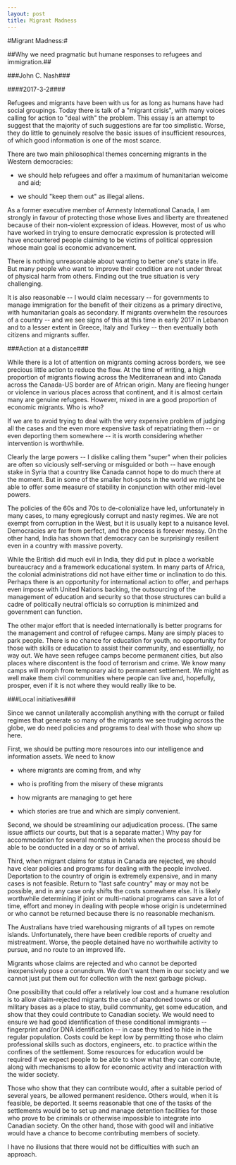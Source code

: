```yaml
---
layout: post
title: Migrant Madness
---
```


#Migrant Madness:#
 
##Why we need pragmatic but humane responses to refugees and immigration.##

###John C. Nash###

####2017-3-2####

Refugees and migrants have been with us for as long as humans have had social groupings. Today 
there is talk of a "migrant crisis", with many voices calling for action to "deal with" the
problem. This essay is an attempt to suggest that the majority of such suggestions are far 
too simplistic. Worse, they do little to genuinely resolve the basic issues of insufficient
resources, of which good information is one of the most scarce.

There are two main philosophical themes concerning migrants in the Western democracies:

- we should help refugees and offer a maximum of humanitarian welcome and aid;

- we should "keep them out" as illegal aliens.

As a former executive member of Amnesty International Canada, I am strongly in favour of 
protecting those whose lives and liberty are threatened because of their non-violent 
expression of ideas. However, most of us who have worked in trying to ensure democratic
expression is protected will have encountered people claiming to be victims of political
oppression whose main goal is economic advancement. 

There is nothing unreasonable about wanting to better one's state in life. But many people
who want to improve their condition are not under threat of physical harm from others. 
Finding out the true situation is very challenging.

It is also reasonable -- I would claim necessary -- for governments to manage immigration
for the benefit of their citizens as a primary directive, with humanitarian goals as 
secondary. If migrants overwhelm the resources of a country -- and we see signs of this
at this time in early 2017 in Lebanon and to a lesser extent in Greece, Italy and Turkey --
then eventually both citizens and migrants suffer.

###Action at a distance###

While there is a lot of attention on migrants coming across borders, we see precious little
action to reduce the flow. At the time of writing, a high proportion of migrants flowing 
across the Mediterranean and into Canada across the Canada-US border are of African origin.
Many are fleeing hunger or violence in various places across that continent, and it is almost
certain many are genuine refugees. However, mixed in are a good proportion of economic migrants.
Who is who?

If we are to avoid trying to deal with the very expensive problem of judging all the cases and
the even more expensive task of repatriating them -- or even deporting them somewhere -- it is
worth considering whether intervention is worthwhile. 

Clearly the large powers -- I dislike calling them "super" when their policies are often so
viciously self-serving or misguided or both -- have enough stake in Syria that a country like
Canada cannot hope to do much there at the moment. But in some of the smaller hot-spots in the
world we might be able to offer some measure of stability in conjunction with other mid-level
powers. 

The policies of the 60s and 70s to de-colonialize have led, unfortunately in many cases, to 
many egregiously corrupt and nasty regimes. We are not exempt from corruption in the West, but
it is usually kept to a nuisance level. Democracies are far from perfect, and the process is
forever messy. On the other hand, India has shown that democracy can be surprisingly resilient
even in a country with massive poverty. 

While the British did much evil in India, they did put in place a workable bureaucracy and
a framework educational system. In many parts of Africa, the colonial administrations did not
have either time or inclination to do this. Perhaps there is an opportunity for international
action to offer, and perhaps even impose with United Nations backing, the outsourcing of the
management of education and security so that those structures can build a cadre of politically
neutral officials so corruption is minimized and government can function.

The other major effort that is needed internationally is better programs for the management
and control of refugee camps. Many are simply places to park people. There is no chance for
education for youth, no opportunity for those with skills or education to assist their
community, and essentially, no way out. We have seen refugee camps become permanent cities,
but also places where discontent is the food of terrorism and crime. We know many camps will
morph from temporary aid to permanent settlement. We might as well make them civil communities
where people can live and, hopefully, prosper, even if it is not where they would really like
to be. 

###Local initiatives###

Since we cannot unilaterally accomplish anything with the corrupt or failed regimes that 
generate so many of the migrants we see trudging across the globe, we do need policies and
programs to deal with those who show up here.

First, we should be putting more resources into our intelligence and information assets. We
need to know

- where migrants are coming from, and why

- who is profiting from the misery of these migrants

- how migrants are managing to get here

- which stories are true and which are simply convenient.

Second, we should be streamlining our adjudication process. (The same issue afflicts our courts,
but that is a separate matter.) Why pay for accommodation for several months in hotels when the process
should be able to be conducted in a day or so of arrival.

Third, when migrant claims for status in Canada are rejected, we should have clear policies and 
programs for dealing with the people involved. Deportation to the country of origin is extremely
expensive, and in many cases is not feasible. Return to "last safe country" may or may not be 
possible, and in any case only shifts the costs somewhere else. It is likely worthwhile determining
if joint or multi-national programs can save a lot of time, effort and money in dealing with people
whose origin is undetermined or who cannot be returned because there is no reasonable mechanism. 

The Australians have tried warehousing migrants of all types on remote islands. Unfortunately, there
have been credible reports of cruelty and mistreatment. Worse, the people detained have no worthwhile
activity to pursue, and no route to an improved life. 

Migrants whose claims are rejected and who cannot be deported inexpensively pose a conundrum. We don't
want them in our society and we cannot just put them out for collection with the next garbage pickup.

One possibility that could offer a relatively low cost and a humane resolution is to allow claim-rejected
migrants the use of abandoned towns or old military bases as a place to stay, build community, get some
education, and show that they could contribute to Canadian society. We would need to ensure we had 
good identification of these conditional immigrants -- fingerprint and/or DNA identification -- in case
they tried to hide in the regular population. Costs could be kept low by permitting those who claim
professional skills such as doctors, engineers, etc. to practice within the confines of the settlement.
Some resources for education would be required if we expect people to be able to show what they can
contribute, along with mechanisms to allow for economic activity and interaction with the wider society.

Those who show that they can contribute would, after a suitable period of several years, be allowed 
permanent residence. Others would, when it is feasible, be deported. It seems reasonable that one of
the tasks of the settlements would be to set up and manage detention facilities for those who prove
to be criminals or otherwise impossible to integrate into Canadian society. On the other hand, those
with good will and initiative would have a chance to become contributing members of society.

I have no illusions that there would not be difficulties with such an approach.


